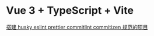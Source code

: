 # Vue 3 + TypeScript + Vite

[搭建 husky eslint prettier commitlint commitizen 规范的项目](https://github.com/xxxsjan/super-blog/blob/main/docs/webnote/%E5%B7%A5%E7%A8%8B%E5%8C%96/%E6%90%AD%E5%BB%BAhusky-eslint%E8%A7%84%E8%8C%83%E9%A1%B9%E7%9B%AE.md)
